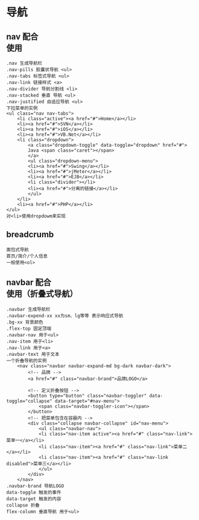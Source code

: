 # 导航

## nav 配合<div>使用

    .nav 生成导航栏
    .nav-pills 胶囊状导航 <ul>
    .nav-tabs 标签式导航 <ul>
    .nav-link 链接样式 <a>
    .nav-divider 导航分割线 <li>
    .nav-stacked 垂直 导航 <ul>
    .nav-justified 自适应导航 <ul>
    下拉菜单的实例
    <ul class="nav nav-tabs">
        <li class="active"><a href="#">Home</a></li>
        <li><a href="#">SVN</a></li>
        <li><a href="#">iOS</a></li>
        <li><a href="#">VB.Net</a></li>
        <li class="dropdown">
            <a class="dropdown-toggle" data-toggle="dropdown" href="#">
            Java <span class="caret"></span>
            </a>
            <ul class="dropdown-menu">
            <li><a href="#">Swing</a></li>
            <li><a href="#">jMeter</a></li>
            <li><a href="#">EJB</a></li>
            <li class="divider"></li>
            <li><a href="#">分离的链接</a></li>
            </ul>
        </li>
        <li><a href="#">PHP</a></li>
    </ul>
    对<li>使用dropdowm来实现

## breadcrumb

    面包式导航
    首页/简介/个人信息
    一般使用<ol>

## navbar 配合<nav>使用（折叠式导航）

    .navbar 生成导航栏
    .navbar-expend-xx xx为sm、lg等等 表示响应式导航
    .bg-xx 背景颜色
    .flex-top 固定顶端
    .navbar-nav 用于<ul>
    .nav-item 用于<li>
    .nav-link 用于<a>
    .navbar-text 用于文本
    一个折叠导航的实例
        <nav class="navbar navbar-expand-md bg-dark navbar-dark">
            <!-- 品牌 -->
            <a href="#" class="navbar-brand">品牌LOGO</a>

            <!-- 定义折叠按钮 -->
            <button type="button" class="navbar-toggler" data-toggle="collapse" data-target="#nav-menu">
                <span class="navbar-toggler-icon"></span>
            </button>
            <!-- 把菜单包含在容器内 -->
            <div class="collapse navbar-collapse" id="nav-menu">
                <ul class="navbar-nav">
                <li class="nav-item active"><a href="#" class="nav-link">菜单一</a></li>
                <li class="nav-item"><a href="#" class="nav-link">菜单二</a></li>
                <li class="nav-item"><a href="#" class="nav-link disabled">菜单三</a></li>
                </ul>
            </div>
        </nav>
    .navbar-brand 导航LOGO
    data-toggle 触发的事件
    data-target 触发的内容
    collapse 折叠
    flex-column 垂直导航 用于<ul>
